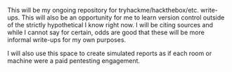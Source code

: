 This will be my ongoing repository for tryhackme/hackthebox/etc. write-ups. This will also be an opportunity for me to learn version control outside of the strictly
hypothetical I know right now. I will be citing sources and while I cannot say for certain, odds are good that these will be more informal write-ups for my own purposes.

I will also use this space to create simulated reports as if each room or machine were a paid pentesting engagement.
